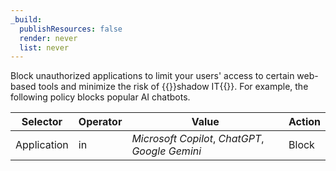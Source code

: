 ```yaml
---
_build:
  publishResources: false
  render: never
  list: never
---
```


Block unauthorized applications to limit your users' access to certain web-based tools and minimize the risk of {{<glossary-tooltip term_id="shadow IT" link="https://www.cloudflare.com/learning/access-management/what-is-shadow-it/">}}shadow IT{{</glossary-tooltip>}}. For example, the following policy blocks popular AI chatbots.

| Selector    | Operator | Value                                           | Action |
| ----------- | -------- | ----------------------------------------------- | ------ |
| Application | in       | _Microsoft Copilot_, _ChatGPT_, _Google Gemini_ | Block  |
